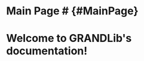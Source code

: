 # Main Page # {#MainPage}

Welcome to GRANDLib's documentation!
======================================


